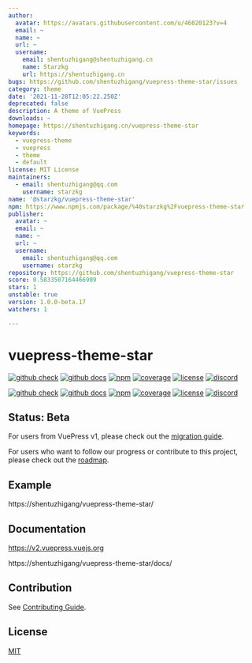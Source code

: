 ```yaml
---
author:
  avatar: https://avatars.githubusercontent.com/u/46020123?v=4
  email: ~
  name: ~
  url: ~
  username:
    email: shentuzhigang@shentuzhigang.cn
    name: Starzkg
    url: https://shentuzhigang.cn
bugs: https://github.com/shentuzhigang/vuepress-theme-star/issues
category: theme
date: '2021-11-28T12:05:22.250Z'
deprecated: false
description: A theme of VuePress
downloads: ~
homepage: https://shentuzhigang.cn/vuepress-theme-star
keywords:
  - vuepress-theme
  - vuepress
  - theme
  - default
license: MIT License
maintainers:
  - email: shentuzhigang@qq.com
    username: starzkg
name: '@starzkg/vuepress-theme-star'
npm: https://www.npmjs.com/package/%40starzkg%2Fvuepress-theme-star
publisher:
  avatar: ~
  email: ~
  name: ~
  url: ~
  username:
    email: shentuzhigang@qq.com
    username: starzkg
repository: https://github.com/shentuzhigang/vuepress-theme-star
score: 0.5833507164466909
stars: 1
unstable: true
version: 1.0.0-beta.17
watchers: 1

---
```


# vuepress-theme-star

[![github check](https://github.com/vuepress/vuepress-next/workflows/check/badge.svg)](https://github.com/vuepress/vuepress-next/actions?query=workflow%3Acheck)
[![github docs](https://github.com/vuepress/vuepress-next/workflows/docs/badge.svg)](https://github.com/vuepress/vuepress-next/actions?query=workflow%3Adocs)
[![npm](https://badgen.net/npm/v/vuepress/next)](https://www.npmjs.com/package/vuepress)
[![coverage](https://coveralls.io/repos/github/vuepress/vuepress-next/badge.svg?branch=main)](https://coveralls.io/github/vuepress/vuepress-next?branch=main)
[![license](https://badgen.net/github/license/vuepress/vuepress-next)](https://github.com/vuepress/vuepress-next/blob/main/LICENSE)
[![discord](https://badgen.net/discord/online-members/ptFjefy6H5?icon=discord&label=discord)](https://discord.gg/ptFjefy6H5)

[![github check](https://github.com/shentuzhigang/vuepress-theme-star/workflows/check/badge.svg)](https://github.com/shentuzhigang/vuepress-theme-star/actions?query=workflow%3Acheck)
[![github docs](https://github.com/shentuzhigang/vuepress-theme-star/workflows/docs/badge.svg)](https://github.com/shentuzhigang/vuepress-theme-star/actions?query=workflow%3Adocs)
[![npm](https://badgen.net/npm/v/@starzkg/vuepress-theme-star/beta)](https://www.npmjs.com/package/@starzkg/vuepress-theme-star)
[![coverage](https://coveralls.io/repos/github/shentuzhigang/vuepress-theme-star/badge.svg?branch=main)](https://coveralls.io/github/shentuzhigang/vuepress-theme-star?branch=main)
[![license](https://badgen.net/github/license/shentuzhigang/vuepress-theme-star)](https://github.com/shentuzhigang/vuepress-theme-star/blob/main/LICENSE)
[![discord](https://badgen.net/discord/online-members/ptFjefy6H5?icon=discord&label=discord)](https://discord.gg/ptFjefy6H5)

## Status: Beta

For users from VuePress v1, please check out the [migration guide](https://v2.vuepress.vuejs.org/guide/migration.html).

For users who want to follow our progress or contribute to this project, please check out
the [roadmap](https://github.com/shentuzhigang/vuepress-theme-star/discussions/68).

## Example

https://shentuzhigang/vuepress-theme-star/

## Documentation

https://v2.vuepress.vuejs.org

https://shentuzhigang/vuepress-theme-star/docs/

## Contribution

See [Contributing Guide](https://github.com/shentuzhigang/vuepress-theme-star/blob/main/docs/contributing.md).

## License

[MIT](https://github.com/shentuzhigang/vuepress-theme-star/blob/main/LICENSE)
